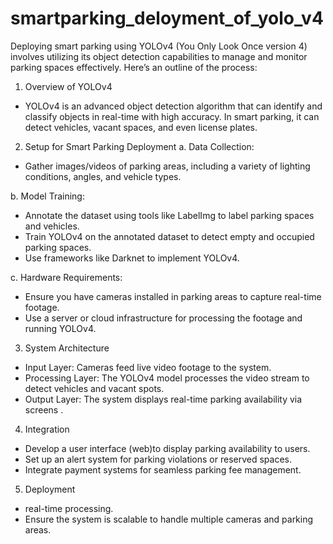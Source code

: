 # smartparking_deloyment_of_yolo_v4
Deploying smart parking using YOLOv4 (You Only Look Once version 4) involves utilizing its object detection capabilities to manage and monitor parking spaces effectively. Here’s an outline of the process:
1. Overview of YOLOv4
- YOLOv4 is an advanced object detection algorithm that can identify and classify objects in real-time with high accuracy. In smart parking, it can detect vehicles, vacant spaces, and even license plates.


2. Setup for Smart Parking Deployment
a. Data Collection:
- Gather images/videos of parking areas, including a variety of lighting conditions, angles, and vehicle types.

b. Model Training:
- Annotate the dataset using tools like LabelImg to label parking spaces and vehicles.
- Train YOLOv4 on the annotated dataset to detect empty and occupied parking spaces.
- Use frameworks like Darknet to implement YOLOv4.

c. Hardware Requirements:
- Ensure you have cameras installed in parking areas to capture real-time footage.
- Use a server or cloud infrastructure for processing the footage and running YOLOv4.


3. System Architecture
- Input Layer: Cameras feed live video footage to the system.
- Processing Layer: The YOLOv4 model processes the video stream to detect vehicles and vacant spots.
- Output Layer: The system displays real-time parking availability via screens .


4. Integration
- Develop a user interface (web)to display parking availability to users.
- Set up an alert system for parking violations or reserved spaces.
- Integrate payment systems for seamless parking fee management.


5. Deployment
- real-time processing.
- Ensure the system is scalable to handle multiple cameras and parking areas.



